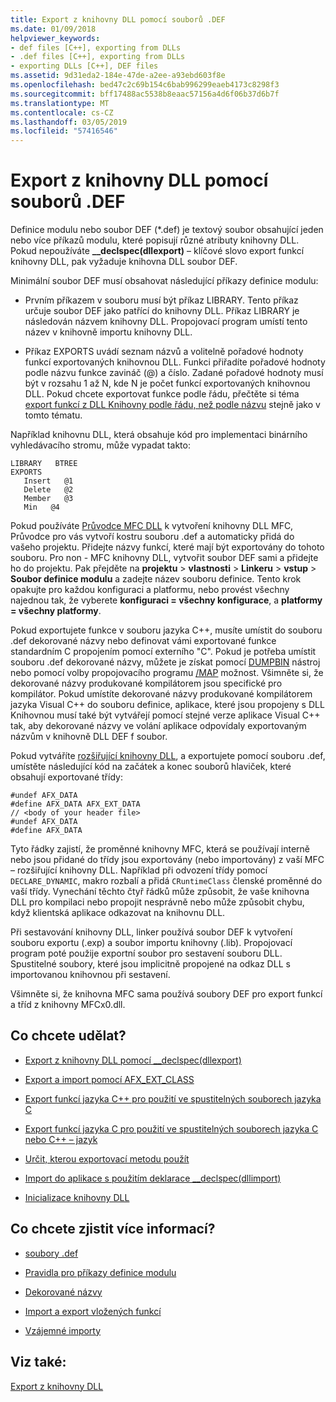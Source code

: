 ```yaml
---
title: Export z knihovny DLL pomocí souborů .DEF
ms.date: 01/09/2018
helpviewer_keywords:
- def files [C++], exporting from DLLs
- .def files [C++], exporting from DLLs
- exporting DLLs [C++], DEF files
ms.assetid: 9d31eda2-184e-47de-a2ee-a93ebd603f8e
ms.openlocfilehash: bed47c2c69b154c6bab996299eaeb4173c8298f3
ms.sourcegitcommit: bff17488ac5538b8eaac57156a4d6f06b37d6b7f
ms.translationtype: MT
ms.contentlocale: cs-CZ
ms.lasthandoff: 03/05/2019
ms.locfileid: "57416546"
---
```

# <a name="exporting-from-a-dll-using-def-files"></a>Export z knihovny DLL pomocí souborů .DEF

Definice modulu nebo soubor DEF (*.def) je textový soubor obsahující jeden nebo více příkazů modulu, které popisují různé atributy knihovny DLL. Pokud nepoužíváte **__declspec(dllexport)** – klíčové slovo export funkcí knihovny DLL, pak vyžaduje knihovna DLL soubor DEF.

Minimální soubor DEF musí obsahovat následující příkazy definice modulu:

- Prvním příkazem v souboru musí být příkaz LIBRARY. Tento příkaz určuje soubor DEF jako patřící do knihovny DLL. Příkaz LIBRARY je následován názvem knihovny DLL. Propojovací program umístí tento název v knihovně importu knihovny DLL.

- Příkaz EXPORTS uvádí seznam názvů a volitelně pořadové hodnoty funkcí exportovaných knihovnou DLL. Funkci přiřadíte pořadové hodnoty podle názvu funkce zavináč (@) a číslo. Zadané pořadové hodnoty musí být v rozsahu 1 až N, kde N je počet funkcí exportovaných knihovnou DLL. Pokud chcete exportovat funkce podle řádu, přečtěte si téma [export funkcí z DLL Knihovny podle řádu, než podle názvu](../build/exporting-functions-from-a-dll-by-ordinal-rather-than-by-name.md) stejně jako v tomto tématu.

Například knihovnu DLL, která obsahuje kód pro implementaci binárního vyhledávacího stromu, může vypadat takto:

```
LIBRARY   BTREE
EXPORTS
   Insert   @1
   Delete   @2
   Member   @3
   Min   @4
```

Pokud používáte [Průvodce MFC DLL](../mfc/reference/mfc-dll-wizard.md) k vytvoření knihovny DLL MFC, Průvodce pro vás vytvoří kostru souboru .def a automaticky přidá do vašeho projektu. Přidejte názvy funkcí, které mají být exportovány do tohoto souboru. Pro non - MFC knihovny DLL, vytvořit soubor DEF sami a přidejte ho do projektu. Pak přejděte na **projektu** > **vlastnosti** > **Linkeru** > **vstup**  >  **Soubor definice modulu** a zadejte název souboru definice. Tento krok opakujte pro každou konfiguraci a platformu, nebo provést všechny najednou tak, že vyberete **konfiguraci = všechny konfigurace**, a **platformy = všechny platformy**.

Pokud exportujete funkce v souboru jazyka C++, musíte umístit do souboru .def dekorované názvy nebo definovat vámi exportované funkce standardním C propojením pomocí externího "C". Pokud je potřeba umístit souboru .def dekorované názvy, můžete je získat pomocí [DUMPBIN](../build/reference/dumpbin-reference.md) nástroj nebo pomocí volby propojovacího programu [/MAP](../build/reference/map-generate-mapfile.md) možnost. Všimněte si, že dekorované názvy produkované kompilátorem jsou specifické pro kompilátor. Pokud umístíte dekorované názvy produkované kompilátorem jazyka Visual C++ do souboru definice, aplikace, které jsou propojeny s DLL Knihovnou musí také být vytvářejí pomocí stejné verze aplikace Visual C++ tak, aby dekorované názvy ve volání aplikace odpovídaly exportovaným názvům v knihovně DLL DEF f soubor.

Pokud vytváříte [rozšiřující knihovny DLL](../build/extension-dlls-overview.md), a exportujete pomocí souboru .def, umístěte následující kód na začátek a konec souborů hlaviček, které obsahují exportované třídy:

```
#undef AFX_DATA
#define AFX_DATA AFX_EXT_DATA
// <body of your header file>
#undef AFX_DATA
#define AFX_DATA
```

Tyto řádky zajistí, že proměnné knihovny MFC, která se používají interně nebo jsou přidané do třídy jsou exportovány (nebo importovány) z vaší MFC – rozšiřující knihovny DLL. Například při odvození třídy pomocí `DECLARE_DYNAMIC`, makro rozbalí a přidá `CRuntimeClass` členské proměnné do vaší třídy. Vynechání těchto čtyř řádků může způsobit, že vaše knihovna DLL pro kompilaci nebo propojit nesprávně nebo může způsobit chybu, když klientská aplikace odkazovat na knihovnu DLL.

Při sestavování knihovny DLL, linker používá soubor DEF k vytvoření souboru exportu (.exp) a soubor importu knihovny (.lib). Propojovací program poté použije exportní soubor pro sestavení souboru DLL. Spustitelné soubory, které jsou implicitně propojené na odkaz DLL s importovanou knihovnou při sestavení.

Všimněte si, že knihovna MFC sama používá soubory DEF pro export funkcí a tříd z knihovny MFCx0.dll.

## <a name="what-do-you-want-to-do"></a>Co chcete udělat?

- [Export z knihovny DLL pomocí __declspec(dllexport)](../build/exporting-from-a-dll-using-declspec-dllexport.md)

- [Export a import pomocí AFX_EXT_CLASS](../build/exporting-and-importing-using-afx-ext-class.md)

- [Export funkcí jazyka C++ pro použití ve spustitelných souborech jazyka C](../build/exporting-cpp-functions-for-use-in-c-language-executables.md)

- [Export funkcí jazyka C pro použití ve spustitelných souborech jazyka C nebo C++ – jazyk](../build/exporting-c-functions-for-use-in-c-or-cpp-language-executables.md)

- [Určit, kterou exportovací metodu použít](../build/determining-which-exporting-method-to-use.md)

- [Import do aplikace s použitím deklarace __declspec(dllimport)](../build/importing-into-an-application-using-declspec-dllimport.md)

- [Inicializace knihovny DLL](../build/run-time-library-behavior.md#initializing-a-dll)

## <a name="what-do-you-want-to-know-more-about"></a>Co chcete zjistit více informací?

- [soubory .def](../build/reference/module-definition-dot-def-files.md)

- [Pravidla pro příkazy definice modulu](../build/reference/rules-for-module-definition-statements.md)

- [Dekorované názvy](../build/reference/decorated-names.md)

- [Import a export vložených funkcí](../build/importing-and-exporting-inline-functions.md)

- [Vzájemné importy](../build/mutual-imports.md)

## <a name="see-also"></a>Viz také:

[Export z knihovny DLL](../build/exporting-from-a-dll.md)
